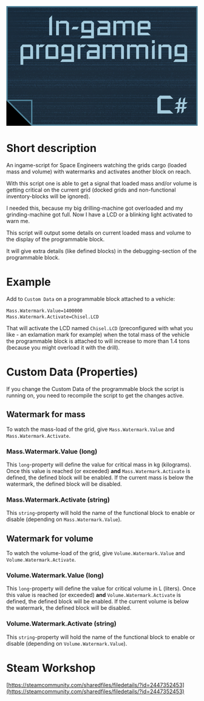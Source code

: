 ![Thumbnail](thumb.png)

# Short description
An ingame-script for Space Engineers watching the grids cargo (loaded mass and volume) with watermarks and activates another block on reach.

With this script one is able to get a signal that loaded mass and/or volume is getting critical on the current grid (docked grids and non-functional inventory-blocks will be ignored).

I needed this, because my big drilling-machine got overloaded and my grinding-machine got full. Now I have a LCD or a blinking light activated to warn me.

This script will output some details on current loaded mass and volume to the display of the programmable block.

It will give extra details (like defined blocks) in the debugging-section of the programmable block.

# Example

Add to `Custom Data` on a programmable block attached to a vehicle:

    Mass.Watermark.Value=1400000
    Mass.Watermark.Activate=Chisel.LCD

That will activate the LCD named `Chisel.LCD` (preconfigured with what you like - an exlamation mark for example) when the total mass of the vehicle the programmable block is attached to will increase to more than 1.4 tons (because you might overload it with the drill).

# Custom Data (Properties)
If you change the Custom Data of the programmable block the script is running on, you need to recompile the script to get the changes active.

## Watermark for mass
To watch the mass-load of the grid, give `Mass.Watermark.Value` and `Mass.Watermark.Activate`.

### Mass.Watermark.Value (long)

This `long`-property will define the value for critical mass in kg (kilograms). Once this value is reached (or exceeded) **and** `Mass.Watermark.Activate` is defined, the defined block will be enabled. If the current mass is below the watermark, the defined block will be disabled.

### Mass.Watermark.Activate (string)

This `string`-property will hold the name of the functional block to enable or disable (depending on `Mass.Watermark.Value`).

## Watermark for volume
To watch the volume-load of the grid, give `Volume.Watermark.Value` and `Volume.Watermark.Activate`.

### Volume.Watermark.Value (long)

This `long`-property will define the value for critical volume in L (liters). Once this value is reached (or exceeded) **and** `Volume.Watermark.Activate` is defined, the defined block will be enabled. If the current volume is below the watermark, the defined block will be disabled.

### Volume.Watermark.Activate (string)

This `string`-property will hold the name of the functional block to enable or disable (depending on `Volume.Watermark.Value`).

# Steam Workshop
[https://steamcommunity.com/sharedfiles/filedetails/?id=2447352453](https://steamcommunity.com/sharedfiles/filedetails/?id=2447352453)
